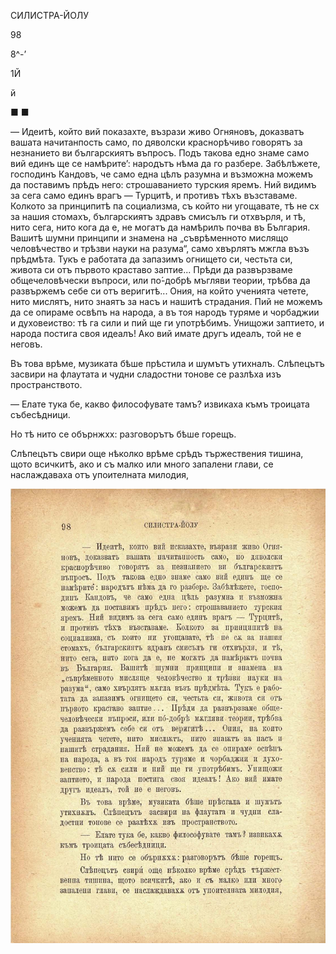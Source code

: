 ﻿СИЛИСТРА-ЙОЛУ

98

8^-’

1Й

й

■ ■

— Идеитѣ, който вий показахте, възрази живо Огняновъ, доказватъ вашата начитанпость само, по дяволски краснорѣчиво говорятъ за незнанието ви българскиятъ въпросъ. Подъ такова едно знаме само вий единъ ще се намѣрите’: народътъ нѣма да го разбере. Забѣлѣжете, господинъ Кандовъ, че само една цѣлъ разумна и възможна можемъ да поставимъ прѣдъ него: строшаванието турския яремъ. Ний видимъ за сега само единъ врагъ — Турцитѣ, и противъ тѣхъ възставаме. Колкото за принципитѣ па социализма, съ който ни угощавате, тѣ не сх за нашия стомахъ, българскиятъ здравъ смисълъ ги отхвърля, и тѣ, нито сега, нито кога да е, не могатъ да намѣрилъ почва въ България. Вашитѣ шумни принципи и знамена на „съврѣменното мислящо человѣчество и трѣзви науки на разума“, само хвърлятъ мжгла възъ прѣдмѣта. Тукъ е работата да запазимъ огнището си, честьта си, живота си отъ първото краставо заптие... Прѣди да развързваме общечеловѣчески въпроси, или по́-добрѣ мъгляви теории, трѣбва да развържемъ себе си отъ веригитѣ... Ония, на който ученията четете, нито мислятъ, нито знаятъ за насъ и нашитѣ страдания. Пий не можемъ да се опираме освѣпъ на народа, а въ тоя народъ туряме и чорбаджии и духовеиство: тѣ га сили и пий ще ги употрѣбимъ. Унищожи заптието, и народа постига своя идеалъ! Ако вий имате другъ идеалъ, той не е неговъ.

Въ това врѣме, музиката бѣше прѣстила и шумътъ утихналъ. Слѣпецътъ засвири на флаутата и чудни сладостни тонове се разлѣха изъ пространството.

— Елате тука бе, какво философувате тамъ? извикаха къмъ троицата събесѣдници.

Но тѣ нито се обърнжхх: разговорътъ бѣше горещъ.

Слѣпецътъ свири още нѣколко врѣме срѣдъ тържествения тишина, щото всичкитѣ, ако и съ малко или много запалени глави, се наслаждаваха отъ упоителната милодия,

![original](../images/115.jpg)

